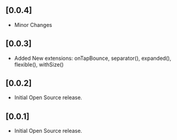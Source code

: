 ## [0.0.4]
- Minor Changes

## [0.0.3]
- Added New extensions: onTapBounce, separator(), expanded(), flexible(), withSize()

## [0.0.2]
- Initial Open Source release.

## [0.0.1]
- Initial Open Source release.